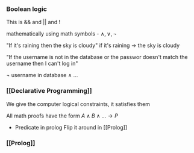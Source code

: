 ### Boolean logic
This is && and || and !

mathematically using math symbols - $\land, \lor, \lnot$

"If it's raining then the sky is cloudy"
if it's raining $\rightarrow$ the sky is cloudy

"If the username is not in the database or the passwor doesn't match the username then I can't log in"

$\lnot$ username in database $\land$
...
### [[Declarative Programming]]

We give the computer logical constraints, it satisfies them


All math proofs have the form $A \land B \land ... \rightarrow P$
- Predicate in prolog
Flip it around in [[Prolog]]

### [[Prolog]]

